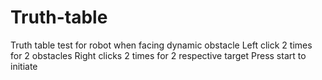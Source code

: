 # Truth-table
Truth table test for robot when facing dynamic obstacle
Left click 2 times for 2 obstacles
Right clicks 2 times for 2 respective target
Press start to initiate
